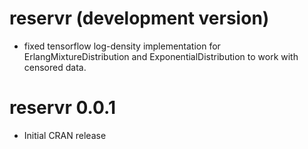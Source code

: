 # reservr (development version)

* fixed tensorflow log-density implementation for ErlangMixtureDistribution and ExponentialDistribution to work with censored data.

# reservr 0.0.1

* Initial CRAN release
